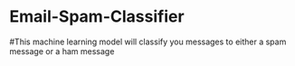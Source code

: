 # Email-Spam-Classifier

#This machine learning model will classify you messages to either a spam message or a ham message
